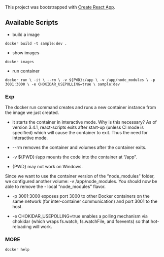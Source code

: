 This project was bootstrapped with [Create React App](https://github.com/facebook/create-react-app).

## Available Scripts

- build a image

 `docker build -t sample:dev .`

 - show images

 `docker images`

- run container 

`docker run \
    -it \
    --rm \
    -v ${PWD}:/app \
    -v /app/node_modules \
    -p 3001:3000 \
    -e CHOKIDAR_USEPOLLING=true \
    sample:dev
  `

### Exp

The docker run command creates and runs a new container instance from the image we just created.
- it starts the container in interactive mode. Why is this necessary? As of version 3.4.1, react-scripts exits after start-up (unless CI mode is specified) which will cause the container to exit. Thus the need for interactive mode.

- --rm removes the container and volumes after the container exits.
- -v ${PWD}:/app mounts the code into the container at “/app”.

- {PWD} may not work on Windows. 

Since we want to use the container version of the “node_modules” folder, we configured another volume: -v /app/node_modules. You should now be able to remove the - local “node_modules” flavor.
- -p 3001:3000 exposes port 3000 to other Docker containers on the same network (for inter-container communication) and port 3001 to the host.

- -e CHOKIDAR_USEPOLLING=true enables a polling mechanism via chokidar (which wraps fs.watch, fs.watchFile, and fsevents) so that hot-reloading will work.

### MORE 
`docker help`